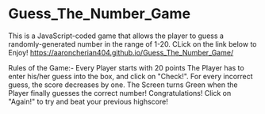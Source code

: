 # Guess_The_Number_Game
This is a JavaScript-coded game that allows the player to guess a randomly-generated number in the range of 1-20. 
 CLick on the link below to Enjoy!
https://aaroncherian404.github.io/Guess_The_Number_Game/

Rules of the Game:-
Every Player starts with 20 points
The Player has to enter his/her guess into the box, and click on "Check!".
For every incorrect guess, the score decreases by one.
The Screen turns Green when the Player finally guesses the correct number!
Congratulations! Click on "Again!" to try and beat your previous highscore!
